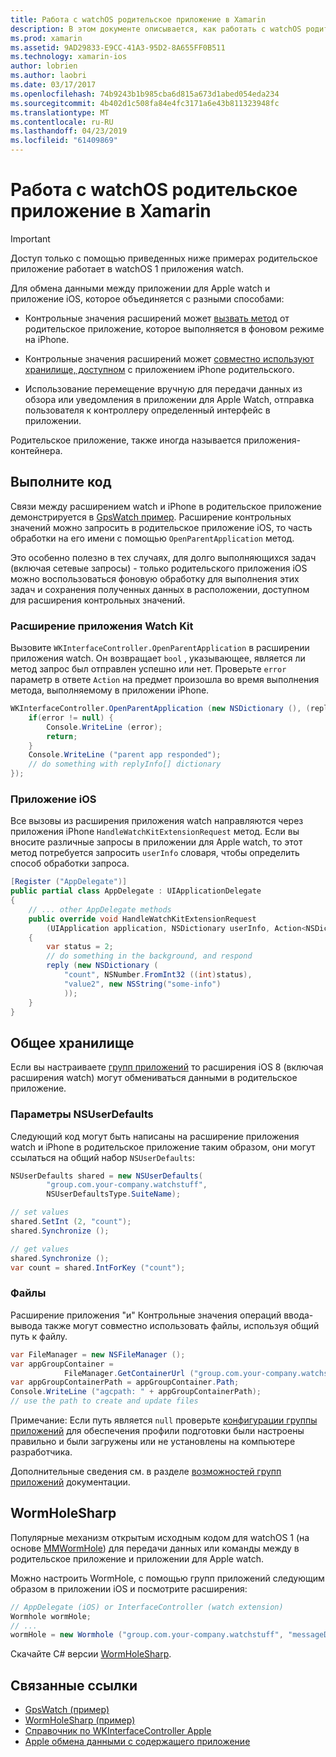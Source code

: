 ```yaml
---
title: Работа с watchOS родительское приложение в Xamarin
description: В этом документе описывается, как работать с watchOS родительского приложения в Xamarin. В нем описывается расширений приложения WatchKit, приложений iOS, общее хранилище и многое другое.
ms.prod: xamarin
ms.assetid: 9AD29833-E9CC-41A3-95D2-8A655FF0B511
ms.technology: xamarin-ios
author: lobrien
ms.author: laobri
ms.date: 03/17/2017
ms.openlocfilehash: 74b9243b1b985cba6d815a673d1abed054eda234
ms.sourcegitcommit: 4b402d1c508fa84e4fc3171a6e43b811323948fc
ms.translationtype: MT
ms.contentlocale: ru-RU
ms.lasthandoff: 04/23/2019
ms.locfileid: "61409869"
---
```

# <a name="working-with-the-watchos-parent-application-in-xamarin"></a>Работа с watchOS родительское приложение в Xamarin

> [!IMPORTANT]
> Доступ только с помощью приведенных ниже примерах родительское приложение работает в watchOS 1 приложения watch.


Для обмена данными между приложении для Apple watch и приложение iOS, которое объединяется с разными способами:

- Контрольные значения расширений может [вызвать метод](#code) от родительское приложение, которое выполняется в фоновом режиме на iPhone.

- Контрольные значения расширений может [совместно используют хранилище, доступном](#storage) с приложением iPhone родительского.

- Использование перемещение вручную для передачи данных из обзора или уведомления в приложении для Apple Watch, отправка пользователя к контроллеру определенный интерфейс в приложении.

Родительское приложение, также иногда называется приложения-контейнера.


<a name="code" />

## <a name="run-code"></a>Выполните код

Связи между расширением watch и iPhone в родительское приложение демонстрируется в [GpsWatch пример](https://developer.xamarin.com/samples/GpsWatch).
Расширение контрольных значений можно запросить в родительское приложение iOS, то часть обработки на его имени с помощью `OpenParentApplication` метод.

Это особенно полезно в тех случаях, для долго выполняющихся задач (включая сетевые запросы) - только родительского приложения iOS можно воспользоваться фоновую обработку для выполнения этих задач и сохранения полученных данных в расположении, доступном для расширения контрольных значений.



### <a name="watch-kit-app-extension"></a>Расширение приложения Watch Kit

Вызовите `WKInterfaceController.OpenParentApplication` в расширении приложения watch. Он возвращает `bool` , указывающее, является ли метод запрос был отправлен успешно или нет. Проверьте `error` параметр в ответе `Action` на предмет произошла во время выполнения метода, выполняемому в приложении iPhone.

```csharp
WKInterfaceController.OpenParentApplication (new NSDictionary (), (replyInfo, error) => {
    if(error != null) {
        Console.WriteLine (error);
        return;
    }
    Console.WriteLine ("parent app responded");
    // do something with replyInfo[] dictionary
});
```


### <a name="ios-app"></a>Приложение iOS

Все вызовы из расширения приложения watch направляются через приложения iPhone `HandleWatchKitExtensionRequest` метод.
Если вы вносите различные запросы в приложении для Apple watch, то этот метод потребуется запросить `userInfo` словаря, чтобы определить способ обработки запроса.


```csharp
[Register ("AppDelegate")]
public partial class AppDelegate : UIApplicationDelegate
{
    // ... other AppDelegate methods
    public override void HandleWatchKitExtensionRequest
        (UIApplication application, NSDictionary userInfo, Action<NSDictionary> reply)
    {
        var status = 2;
        // do something in the background, and respond
        reply (new NSDictionary (
            "count", NSNumber.FromInt32 ((int)status),
            "value2", new NSString("some-info")
            ));
    }
}
```


<a name="storage" />

## <a name="shared-storage"></a>Общее хранилище

Если вы настраиваете [групп приложений](~/ios/watchos/app-fundamentals/app-groups.md) то расширения iOS 8 (включая расширения watch) могут обмениваться данными в родительское приложение.

<a name="nsuserdefaults" />

### <a name="nsuserdefaults"></a>Параметры NSUserDefaults

Следующий код могут быть написаны на расширение приложения watch и iPhone в родительское приложение таким образом, они могут ссылаться на общий набор `NSUserDefaults`:

```csharp
NSUserDefaults shared = new NSUserDefaults(
        "group.com.your-company.watchstuff",
        NSUserDefaultsType.SuiteName);

// set values
shared.SetInt (2, "count");
shared.Synchronize ();

// get values
shared.Synchronize ();
var count = shared.IntForKey ("count");
```

<a name="files" />

### <a name="files"></a>Файлы

Расширение приложения "и" Контрольные значения операций ввода-вывода также могут совместно использовать файлы, используя общий путь к файлу.

```csharp
var FileManager = new NSFileManager ();
var appGroupContainer =
            FileManager.GetContainerUrl ("group.com.your-company.watchstuff");
var appGroupContainerPath = appGroupContainer.Path;
Console.WriteLine ("agcpath: " + appGroupContainerPath);
// use the path to create and update files
```

Примечание: Если путь является `null` проверьте [конфигурации группы приложений](~/ios/watchos/app-fundamentals/app-groups.md) для обеспечения профили подготовки были настроены правильно и были загружены или не установлены на компьютере разработчика.

Дополнительные сведения см. в разделе [возможностей групп приложений](~/ios/deploy-test/provisioning/capabilities/app-groups-capabilities.md) документации.

## <a name="wormholesharp"></a>WormHoleSharp

Популярные механизм открытым исходным кодом для watchOS 1 (на основе [MMWormHole](https://github.com/mutualmobile/MMWormhole)) для передачи данных или команды между в родительское приложение и приложении для Apple watch.

Можно настроить WormHole, с помощью групп приложений следующим образом в приложении iOS и посмотрите расширения:

```csharp
// AppDelegate (iOS) or InterfaceController (watch extension)
Wormhole wormHole;
// ...
wormHole = new Wormhole ("group.com.your-company.watchstuff", "messageDir");
```

Скачайте C# версии [WormHoleSharp](https://github.com/Clancey/WormHoleSharp).



## <a name="related-links"></a>Связанные ссылки

- [GpsWatch (пример)](https://developer.xamarin.com/samples/monotouch/watchOS/WatchKitCatalog/)
- [WormHoleSharp (пример)](https://github.com/Clancey/WormHoleSharp)
- [Справочник по WKInterfaceController Apple](https://developer.apple.com/library/prerelease/ios/documentation/WatchKit/Reference/WKInterfaceController_class/index.html#//apple_ref/occ/clm/WKInterfaceController/openParentApplication:reply:)
- [Apple обмена данными с содержащего приложение](https://developer.apple.com/library/ios/documentation/General/Conceptual/ExtensibilityPG/ExtensionScenarios.html)
